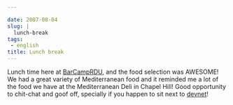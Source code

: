 ```yaml
---

date: 2007-08-04
slug: |
  lunch-break
tags:
 - english
title: Lunch break
---
```


Lunch time here at [BarCampRDU](http://barcamp.org/BarCampRDU), and the
food selection was AWESOME! We had a great variety of Mediterranean food
and it reminded me a lot of the food we have at the Mediterranean Deli
in Chapel Hill! Good opportunity to chit-chat and goof off, specially if
you happen to sit next to [devnet](http://lindox.org)!

